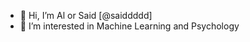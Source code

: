 - 👋 Hi, I’m Al or Said [@saiddddd]
- 👀 I’m interested in Machine Learning and Psychology


<!---
saiddddd/saiddddd is a ✨ special ✨ repository because its `README.md` (this file) appears on your GitHub profile.
You can click the Preview link to take a look at your changes.
--->

